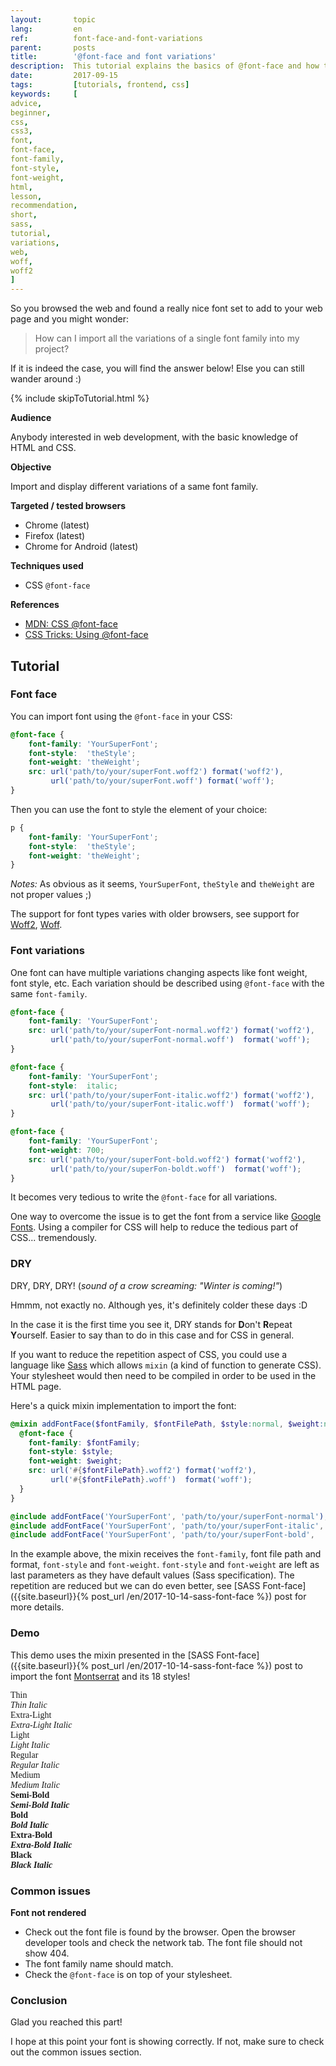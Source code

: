 ```yaml
---
layout:       topic
lang:         en
ref:          font-face-and-font-variations
parent:       posts
title:        '@font-face and font variations'
description:  This tutorial explains the basics of @font-face and how to import multiple variation of a single font-family.
date:         2017-09-15
tags:         [tutorials, frontend, css]
keywords:     [
advice,
beginner,
css,
css3,
font,
font-face,
font-family,
font-style,
font-weight,
html,
lesson,
recommendation,
short,
sass,
tutorial,
variations,
web,
woff,
woff2
]
---
```


So you browsed the web and found a really nice font set to add to your web page and you might wonder: 

> How can I import all the variations of a single font family into my project?   

If it is indeed the case, you will find the answer below!
Else you can still wander around :)

{% include skipToTutorial.html %}

**Audience**

Anybody interested in web development, with the basic knowledge of HTML and CSS.

**Objective**

Import and display different variations of a same font family.

**Targeted / tested browsers**

- Chrome  (latest)
- Firefox (latest)
- Chrome for Android (latest)

**Techniques used**

- CSS `@font-face`

**References**

- [MDN: CSS @font-face](https://developer.mozilla.org/en-US/docs/Web/CSS/%40font-face)
- [CSS Tricks: Using @font-face](https://css-tricks.com/snippets/css/using-font-face/)

## Tutorial

### Font face

You can import font using the `@font-face` in your CSS:

```css
@font-face {
    font-family: 'YourSuperFont';
    font-style:  'theStyle';
    font-weight: 'theWeight';
    src: url('path/to/your/superFont.woff2') format('woff2'),
         url('path/to/your/superFont.woff') format('woff');
}
```

Then you can use the font to style the element of your choice:

```css
p {
    font-family: 'YourSuperFont';
    font-style:  'theStyle';
    font-weight: 'theWeight';
}
```

*Notes:* 
As obvious as it seems, `YourSuperFont`, `theStyle` and `theWeight` are not proper values ;)

The support for font types varies with older browsers, see support for  
[Woff2](http://caniuse.com/#search=woff2),
[Woff](http://caniuse.com/#search=woff).


### Font variations

One font can have multiple variations changing aspects like font weight, font style, etc.
Each variation should be described using `@font-face` with the same `font-family`.

```css
@font-face {
    font-family: 'YourSuperFont';
    src: url('path/to/your/superFont-normal.woff2') format('woff2'),
         url('path/to/your/superFont-normal.woff')  format('woff');
}

@font-face {
    font-family: 'YourSuperFont';
    font-style:  italic;
    src: url('path/to/your/superFont-italic.woff2') format('woff2'),
         url('path/to/your/superFont-italic.woff')  format('woff');
}

@font-face {
    font-family: 'YourSuperFont';
    font-weight: 700;
    src: url('path/to/your/superFont-bold.woff2') format('woff2'),
         url('path/to/your/superFon-boldt.woff')  format('woff');
}
```

It becomes very tedious to write the `@font-face` for all variations.

One way to overcome the issue is to get the font from a service like
[Google Fonts](https://fonts.google.com/).
Using a compiler for CSS will help to reduce the tedious part of CSS... tremendously.   

### DRY

DRY, DRY, DRY! (*sound of a crow screaming: "Winter is coming!"*)

Hmmm, not exactly no. Although yes, it's definitely colder these days :D

In the case it is the first time you see it, DRY stands for **D**on't **R**epeat **Y**ourself.
Easier to say than to do in this case and for CSS in general.

If you want to reduce the repetition aspect of CSS, you could use a language like [Sass](http://sass-lang.com) 
which allows `mixin` (a kind of function to generate CSS). 
Your stylesheet would then need to be compiled in order to be used in the HTML page.

Here's a quick mixin implementation to import the font:

```scss
@mixin addFontFace($fontFamily, $fontFilePath, $style:normal, $weight:normal) {
  @font-face {
    font-family: $fontFamily;
    font-style: $style;
    font-weight: $weight;
    src: url('#{$fontFilePath}.woff2') format('woff2'),
         url('#{$fontFilePath}.woff')  format('woff');
  }
}

@include addFontFace('YourSuperFont', 'path/to/your/superFont-normal');
@include addFontFace('YourSuperFont', 'path/to/your/superFont-italic', italic);
@include addFontFace('YourSuperFont', 'path/to/your/superFont-bold',   normal, 700);
```

In the example above, the mixin receives the `font-family`, font file path and format, `font-style` and `font-weight`.
`font-style` and `font-weight` are left as last parameters as they have default values (Sass specification).
The repetition are reduced but we can do even better, see 
[SASS Font-face]({{site.baseurl}}{% post_url /en/2017-10-14-sass-font-face %})
post for more details.

### Demo

This demo uses the mixin presented in the 
[SASS Font-face]({{site.baseurl}}{% post_url /en/2017-10-14-sass-font-face %}) post to import the font 
[Montserrat](https://fonts.google.com/specimen/Montserrat) and its 18 styles!


<div style="font-family: 'Montserrat'" class="mt-3 mb-3">
  <div style="font-weight: 100">Thin</div>
  <div style="font-style: italic; font-weight: 100">Thin Italic</div>
  <div style="font-weight: 200">Extra-Light</div>
  <div style="font-style: italic; font-weight: 200">Extra-Light Italic</div>
  <div style="font-weight: 300">Light</div>
  <div style="font-style: italic; font-weight: 300">Light Italic</div>
  <div style="font-weight: 400">Regular</div>
  <div style="font-style: italic; font-weight: 400">Regular Italic</div>
  <div style="font-weight: 500">Medium</div>
  <div style="font-style: italic; font-weight: 500">Medium Italic</div>
  <div style="font-weight: 600">Semi-Bold</div>
  <div style="font-style: italic; font-weight: 600">Semi-Bold Italic</div>
  <div style="font-weight: 700">Bold</div>
  <div style="font-style: italic; font-weight: 700">Bold Italic</div>
  <div style="font-weight: 800">Extra-Bold</div>
  <div style="font-style: italic; font-weight: 800">Extra-Bold Italic</div>
  <div style="font-weight: 900">Black</div>
  <div style="font-style: italic; font-weight: 900">Black Italic</div>
</div>

### Common issues

**Font not rendered**

- Check out the font file is found by the browser.
  Open the browser developer tools and check the network tab. The font file should not show 404.
- The font family name should match.
- Check the `@font-face` is on top of your stylesheet.


### Conclusion

Glad you reached this part!

I hope at this point your font is showing correctly.
If not, make sure to check out the common issues section.
